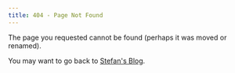 ```yaml
---
title: 404 - Page Not Found
---
```


The page you requested cannot be found (perhaps it was moved or renamed).

You may want to go back to [Stefan's Blog](https://stefanbschneider.github.io/blog/).
